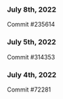### July 8th, 2022

Commit #235614

### July 5th, 2022

Commit #314353


### July 4th, 2022

Commit #72281
